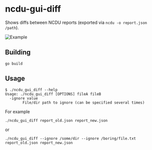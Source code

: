 # ncdu-gui-diff
Shows diffs between NCDU reports (exported via `ncdu -o report.json /path`).

![Example](https://user-images.githubusercontent.com/1857617/89110538-25847300-d454-11ea-8554-a0b2fe1de4a1.png)

## Building

```
go build
```

## Usage

```
$ ./ncdu_gui_diff --help
Usage: ./ncdu_gui_diff [OPTIONS] fileA fileB
  -ignore value
    	File/dir path to ignore (can be specified several times)
```

For example

`./ncdu_gui_diff report_old.json report_new.json`

or

`./ncdu_gui_diff --ignore /some/dir --ignore /boring/file.txt report_old.json report_new.json`
